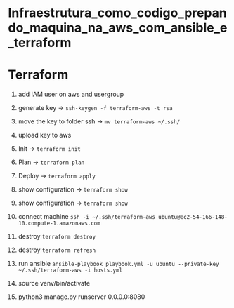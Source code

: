 # Infraestrutura_como_codigo_prepando_maquina_na_aws_com_ansible_e_terraform
 
# Terraform

1. add IAM user on aws and usergroup

2. generate key -> `ssh-keygen -f terraform-aws -t rsa`

3.  move the key to folder ssh -> `mv terraform-aws ~/.ssh/`

4. upload key to aws

5. Init -> `terraform init`

6. Plan -> `terraform plan`

7. Deploy -> `terraform apply`

8. show configuration -> `terraform show`

9. show configuration -> `terraform show`

10. connect machine `ssh -i ~/.ssh/terraform-aws ubuntu@ec2-54-166-148-10.compute-1.amazonaws.com`

11. destroy `terraform destroy`

11. destroy `terraform refresh`

12. run ansible `ansible-playbook playbook.yml -u ubuntu --private-key ~/.ssh/terraform-aws -i hosts.yml` 

13. source venv/bin/activate

14. python3 manage.py runserver 0.0.0.0:8080